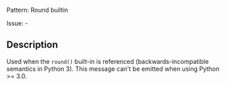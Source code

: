 Pattern: Round builtin

Issue: -

## Description

Used when the `round()` built-in is referenced (backwards-incompatible semantics in Python 3). This message can't be emitted when using Python >= 3.0.